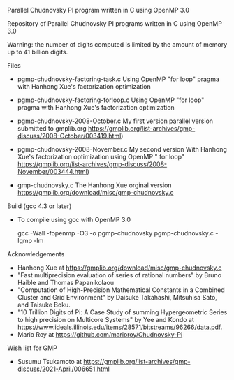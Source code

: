 Parallel Chudnovsky PI program written in C using OpenMP 3.0

Repository of Parallel Chudnovsky PI programs written in C using OpenMP 3.0
 
Warning: the number of digits computed is limited by the amount of memory up to 41 billion digits.

Files
  
  * pgmp-chudnovsky-factoring-task.c    Using OpenMP "for loop" pragma with Hanhong Xue's factorization optimization
  * pgmp-chudnovsky-factoring-forloop.c Using OpenMP "for loop" pragma with Hanhong Xue's factorization optimization
  * pgmp-chudnovsky-2008-October.c      My first version parallel version  submitted to gmplib.org
                                        https://gmplib.org/list-archives/gmp-discuss/2008-October/003419.html)
  * pgmp-chudnovsky-2008-November.c     My second version With Hanhong Xue's factorization optimization using OpenMP "
                                        for loop" https://gmplib.org/list-archives/gmp-discuss/2008-November/003444.html)
  
  * gmp-chudnovsky.c                    The Hanhong Xue orginal version https://gmplib.org/download/misc/gmp-chudnovsky.c
 

Build (gcc 4.3 or later)

 * To compile using gcc with OpenMP 3.0

   gcc -Wall -fopenmp -O3 -o pgmp-chudnovsky pgmp-chudnovsky.c -lgmp -lm

Acknowledgements
 * Hanhong Xue  at https://gmplib.org/download/misc/gmp-chudnovsky.c
 * "Fast multiprecision evaluation of series of rational numbers" by Bruno Haible and Thomas Papanikolaou
 * "Computation of High-Precision Mathematical Constants in a Combined Cluster and Grid Environment" by 
   Daisuke Takahashi, Mitsuhisa Sato, and Taisuke Boku.
 * "10 Trillion Digits of Pi: A Case Study of summing Hypergeometric Series to high
   precision on Multicore Systems" by Yee and Kondo at 
   https://www.ideals.illinois.edu/items/28571/bitstreams/96266/data.pdf.
 * Mario Roy at https://github.com/marioroy/Chudnovsky-Pi

Wish list for GMP
 * Susumu Tsukamoto at  https://gmplib.org/list-archives/gmp-discuss/2021-April/006651.html


